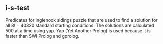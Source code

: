 ## i-s-test
Predicates for inglenook sidings puzzle that are used to find a solution
for all 8! = 40320 standard starting conditions.  The solutions are
calculated 500 at a time using yap.  Yap (Yet Another Prolog) is used
because it is faster than SWI Prolog and gprolog.
